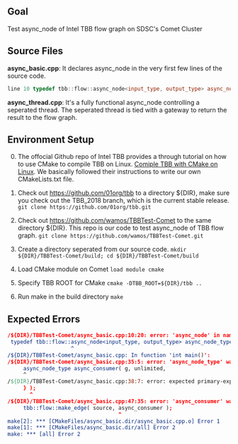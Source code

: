 ## Goal
Test async_node of Intel TBB flow graph on SDSC's Comet Cluster

## Source Files
**async_basic.cpp**: It declares async_node in the very first few lines of the source code.
```C++
line 10 typedef tbb::flow::async_node<input_type, output_type> async_node_type;
```
**async_thread.cpp**: It's a fully functional async_node controlling a seperated thread. The seperated thread is tied with a gateway to return the result to the flow graph.


## Environment Setup

0. The offocial Github repo of Intel TBB provides a through tutorial on how to use CMake to compile TBB on Linux. [Comiple TBB with CMake on Linux](https://github.com/01org/tbb/tree/tbb_2018/cmake#source-code-integration-of-intel-tbb-to-the-sub-string-finder-sample-linux-os). We basically followed their instructions to write our own CMakeLists.txt file.

1. Check out https://github.com/01org/tbb to a directory ${DIR}, make sure you check out the TBB_2018 branch, which is the current stable release.  `git clone https://github.com/01org/tbb.git`

2. Check out https://github.com/wamos/TBBTest-Comet to the same directory ${DIR}. This repo is our code to test async_node of TBB flow graph.  `git clone https://github.com/wamos/TBBTest-Comet.git`

3. Create a directory seperated from our source code. `mkdir ${DIR}/TBBTest-Comet/build; cd ${DIR}/TBBTest-Comet/build` 

4. Load CMake module on Comet `load module cmake`

5. Specify TBB ROOT for CMake `cmake -DTBB_ROOT=${DIR}/tbb ..` 

6. Run make in the build directory `make`

## Expected Errors
```CMake
/${DIR}/TBBTest-Comet/async_basic.cpp:10:20: error: 'async_node' in namespace 'tbb::flow' does not name a template type
 typedef tbb::flow::async_node<input_type, output_type> async_node_type;
                    ^
/${DIR}/TBBTest-Comet/async_basic.cpp: In function 'int main()':
/${DIR}/TBBTest-Comet/async_basic.cpp:35:5: error: 'async_node_type' was not declared in this scope
     async_node_type async_consumer( g, unlimited,
     ^
/${DIR}/TBBTest-Comet/async_basic.cpp:38:7: error: expected primary-expression before ')' token
     } );
       ^
/${DIR}/TBBTest-Comet/async_basic.cpp:47:35: error: 'async_consumer' was not declared in this scope
     tbb::flow::make_edge( source, async_consumer );
                                   ^
make[2]: *** [CMakeFiles/async_basic.dir/async_basic.cpp.o] Error 1
make[1]: *** [CMakeFiles/async_basic.dir/all] Error 2
make: *** [all] Error 2

```



